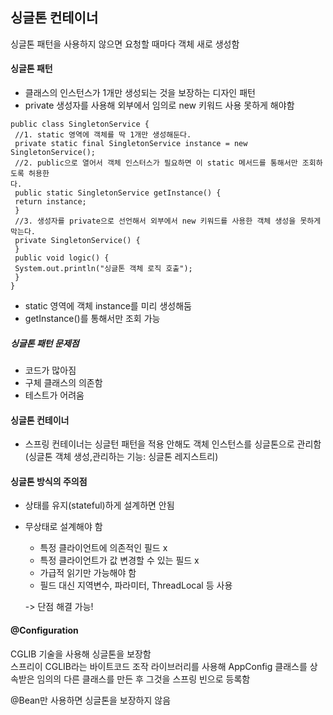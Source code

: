 ## 싱글톤 컨테이너

싱글톤 패턴을 사용하지 않으면 요청할 때마다 객체 새로 생성함

#### 싱글톤 패턴
- 클래스의 인스턴스가 1개만 생성되는 것을 보장하는 디자인 패턴
- private 생성자를 사용해 외부에서 임의로 new 키워드 사용 못하게 해야함

```
public class SingletonService {
 //1. static 영역에 객체를 딱 1개만 생성해둔다.
 private static final SingletonService instance = new SingletonService();
 //2. public으로 열어서 객체 인스터스가 필요하면 이 static 메서드를 통해서만 조회하도록 허용한
다.
 public static SingletonService getInstance() {
 return instance;
 }
 //3. 생성자를 private으로 선언해서 외부에서 new 키워드를 사용한 객체 생성을 못하게 막는다.
 private SingletonService() {
 }
 public void logic() {
 System.out.println("싱글톤 객체 로직 호출");
 }
}
```
- static 영역에 객체 instance를 미리 생성해둠
- getInstance()를 통해서만 조회 가능

##### 싱글톤 패턴 문제점
- 코드가 많아짐
- 구체 클래스의 의존함
- 테스트가 어려움 


#### 싱글톤 컨테이너
- 스프링 컨테이너는 싱글턴 패턴을 적용 안해도 객체 인스턴스를 싱글톤으로 관리함 (싱글톤 객체 생성,관리하는 기능: 싱글톤 레지스트리)

#### 싱글톤 방식의 주의점
- 상태를 유지(stateful)하게 설계하면 안됨
- 무상태로 설계해야 함 
    - 특정 클라이언트에 의존적인 필드 x  
    - 특정 클라이언트가 값 변경할 수 있는 필드 x  
    - 가급적 읽기만 가능해야 함
    - 필드 대신 지역변수, 파라미터, ThreadLocal 등 사용


  -> 단점 해결 가능!
  
#### @Configuration

CGLIB 기술을 사용해 싱글톤을 보장함  
  스프리이 CGLIB라는 바이트코드 조작 라이브러리를 사용해 AppConfig 클래스를 상속받은 임의의 다른 클래스를 만든 후 그것을 스프링 빈으로 등록함
  
@Bean만 사용하면 싱글톤을 보장하지 않음
